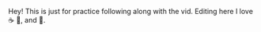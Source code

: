 Hey! This is just for practice following along with the vid.
Editing here
I love :coffee: :pizza:, and :dancer:.

